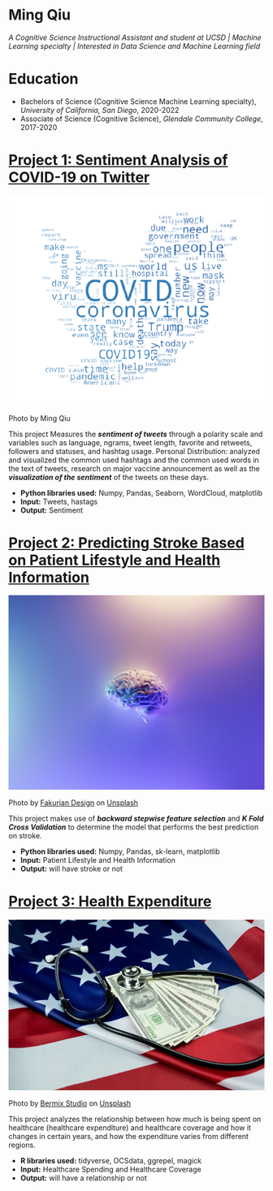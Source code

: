
# Ming Qiu
*A Cognitive Science Instructional Assistant and student at UCSD | Machine Learning specialty | Interested in Data Science and Machine Learning field*

# Education
* Bachelors of Science (Cognitive Science Machine Learning specialty), *University of California, San Diego*, 2020-2022
* Associate of Science (Cognitive Science), *Glendale Community College*, 2017-2020

# [Project 1: Sentiment Analysis of COVID-19 on Twitter](https://github.com/MingQiu99/SentimentAnalysis-of-COVID19-on-Twitter/blob/main/FinalProject_SentimentAnalysis.ipynb)
![alt text](transparent_background.png)

Photo by Ming Qiu

This project Measures the ***sentiment of tweets*** through a polarity scale and variables such as language, ngrams, tweet length, favorite and retweets, followers and statuses, and hashtag usage. 
Personal Distribution: analyzed and visualized the common used hashtags and the common used words in the text of tweets, research on major vaccine announcement as well as the ***visualization of the sentiment*** of the tweets on these days.
* **Python libraries used:** Numpy, Pandas, Seaborn, WordCloud, matplotlib
* **Input:** Tweets, hastags
* **Output:** Sentiment

# [Project 2: Predicting Stroke Based on Patient Lifestyle and Health Information](https://github.com/MingQiu99/Predicting-Stroke-Based-on-Patient-Lifestyle-and-Health-Information/blob/main/COGS109%20Final%20Project%20report.pdf)
![alt text](fakurian-design-58Z17lnVS4U-unsplash.jpg)

Photo by <a href="https://unsplash.com/@fakurian?utm_source=unsplash&utm_medium=referral&utm_content=creditCopyText">Fakurian Design</a> on <a href="https://unsplash.com/s/photos/brain-anatomy?utm_source=unsplash&utm_medium=referral&utm_content=creditCopyText">Unsplash</a>
  

This project makes use of ***backward stepwise feature selection*** and ***K Fold Cross Validation*** to determine the model that performs the best prediction on stroke.
* **Python libraries used:** Numpy, Pandas, sk-learn, matplotlib
* **Input:** Patient Lifestyle and Health Information
* **Output:** will have stroke or not

# [Project 3: Health Expenditure](https://github.com/MingQiu99/Project_Health_Expenditure)
![alt text](bermix-studio-Xmgxjy-TzU0-unsplash.jpg)

Photo by <a href="https://unsplash.com/@bermixstudio?utm_source=unsplash&utm_medium=referral&utm_content=creditCopyText">Bermix Studio</a> on <a href="https://unsplash.com/s/photos/insurance?utm_source=unsplash&utm_medium=referral&utm_content=creditCopyText">Unsplash</a>
  
This project analyzes the relationship between how much is being spent on healthcare (healthcare expenditure) and healthcare coverage and how it changes in certain years, and how the expenditure varies from different regions.
* **R libraries used:** tidyverse, OCSdata, ggrepel, magick
* **Input:** Healthcare Spending and Healthcare Coverage
* **Output:** will have a relationship or not
